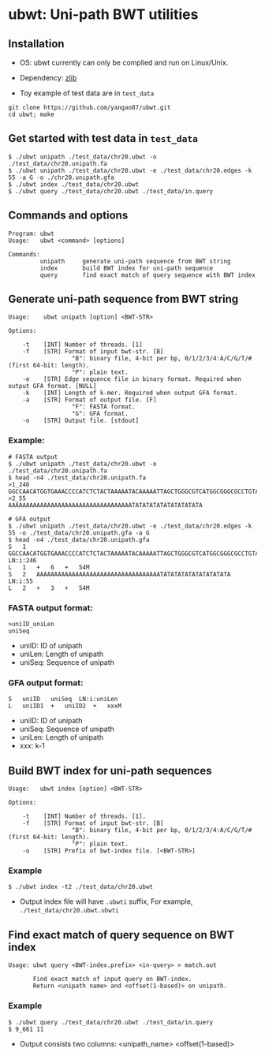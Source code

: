 # ubwt: Uni-path BWT utilities

## Installation
* OS: ubwt currently can only be complied and run on Linux/Unix.

* Dependency: [zlib](https://zlib.net/)

* Toy example of test data are in `test_data`
```
git clone https://github.com/yangao07/ubwt.git
cd ubwt; make
```

## Get started with test data in `test_data`
```
$ ./ubwt unipath ./test_data/chr20.ubwt -o ./test_data/chr20.unipath.fa
$ ./ubwt unipath ./test_data/chr20.ubwt -e ./test_data/chr20.edges -k 55 -a G -o ./chr20.unipath.gfa
$ ./ubwt index ./test_data/chr20.ubwt
$ ./ubwt query ./test_data/chr20.ubwt ./test_data/in.query
```

##  Commands and options
```
Program: ubwt
Usage:   ubwt <command> [options]

Commands: 
         unipath     generate uni-path sequence from BWT string
         index       build BWT index for uni-path sequence
         query       find exact match of query sequence with BWT index
```
## Generate uni-path sequence from BWT string
```
Usage:    ubwt unipath [option] <BWT-STR>

Options:

    -t    [INT] Number of threads. [1]
    -f    [STR] Format of input bwt-str. [B]
                  "B": binary file, 4-bit per bp, 0/1/2/3/4:A/C/G/T/#(first 64-bit: length).
                  "P": plain text.
    -e    [STR] Edge sequence file in binary format. Required when output GFA format. [NULL]
    -k    [INT] Length of k-mer. Required when output GFA format.
    -a    [STR] Format of output file. [F]
                  "F": FASTA format.
                  "G": GFA format.
    -o    [STR] Output file. [stdout]
```
### Example:
```
# FASTA output
$ ./ubwt unipath ./test_data/chr20.ubwt -o ./test_data/chr20.unipath.fa
$ head -n4 ./test_data/chr20.unipath.fa
>1_246
GGCCAACATGGTGAAACCCCATCTCTACTAAAAATACAAAAATTAGCTGGGCGTCATGGCGGGCGCCTGTAGTCCCAGCTACCTGGGAGGTTGAGGTGGGAGAATCGCTTGAACCCGGGAGGCGGAGGCTGCAGCAGCTGAGATTGTGCCACTGCACTCCAGCCTTGGCCACAGAGCAAGACCTTGTCTCCAAAAAAAAAAAAAAAAAAAAAAAAAAAAAAAAAAAAAAAAAAAATATATATATAT
>2_55
AAAAAAAAAAAAAAAAAAAAAAAAAAAAAAAAAAATATATATATATATATATATA

# GFA output
$ ./ubwt unipath ./test_data/chr20.ubwt -e ./test_data/chr20.edges -k 55 -o ./test_data/chr20.unipath.gfa -a G
$ head -n4 ./test_data/chr20.unipath.gfa
S	1	GGCCAACATGGTGAAACCCCATCTCTACTAAAAATACAAAAATTAGCTGGGCGTCATGGCGGGCGCCTGTAGTCCCAGCTACCTGGGAGGTTGAGGTGGGAGAATCGCTTGAACCCGGGAGGCGGAGGCTGCAGCAGCTGAGATTGTGCCACTGCACTCCAGCCTTGGCCACAGAGCAAGACCTTGTCTCCAAAAAAAAAAAAAAAAAAAAAAAAAAAAAAAAAAAAAAAAAAAATATATATATAT	LN:i:246
L	1	+	6	+	54M
S	2	AAAAAAAAAAAAAAAAAAAAAAAAAAAAAAAAAAATATATATATATATATATATA	LN:i:55
L	2	+	3	+	54M
```
### FASTA output format:
```
>uniID_uniLen
uniSeq
```
* uniID: ID of unipath
* uniLen: Length of unipath
* uniSeq: Sequence of unipath

### GFA output format:
```
S   uniID   uniSeq  LN:i:uniLen
L   uniID1  +   uniID2  +   xxxM
```
* uniID: ID of unipath
* uniSeq: Sequence of unipath
* uniLen: Length of unipath
* xxx: k-1


## Build BWT index for uni-path sequences
```
Usage:   ubwt index [option] <BWT-STR>

Options:

    -t    [INT] Number of threads. [1].
    -f    [STR] Format of input bwt-str. [B]
                  "B": binary file, 4-bit per bp, 0/1/2/3/4:A/C/G/T/#(first 64-bit: length).
                  "P": plain text.
    -o    [STR] Prefix of bwt-index file. [<BWT-STR>]
```
### Example
```
$ ./ubwt index -t2 ./test_data/chr20.ubwt
```
* Output index file will have `.ubwti` suffix, For example, `./test_data/chr20.ubwt.ubwti`

## Find exact match of query sequence on BWT index
```
Usage: ubwt query <BWT-index.prefix> <in-query> > match.out

       Find exact match of input query on BWT-index.
       Return <unipath name> and <offset(1-based)> on unipath.
```
### Example
```
$ ./ubwt query ./test_data/chr20.ubwt ./test_data/in.query
$ 9_661	11
```
* Output consists two columns: <unipath_name> <offset(1-based)> 


